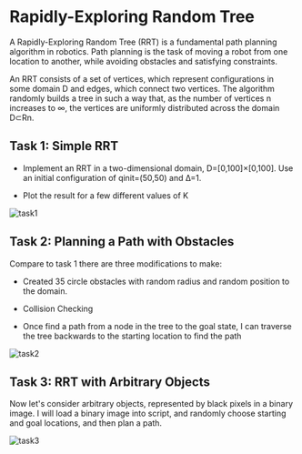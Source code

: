 # Rapidly-Exploring Random Tree
A Rapidly-Exploring Random Tree (RRT) is a fundamental path planning algorithm in robotics. Path planning is the task of moving a robot from one location to another, while avoiding obstacles and satisfying constraints.

An RRT consists of a set of vertices, which represent configurations in some domain D and edges, which connect two vertices. The algorithm randomly builds a tree in such a way that, as the number of vertices n increases to ∞, the vertices are uniformly distributed across the domain D⊂Rn.

## Task 1: Simple RRT
* Implement an RRT in a two-dimensional domain, D=[0,100]×[0,100]. Use an initial configuration of qinit=(50,50) and Δ=1.

* Plot the result for a few different values of K

![task1](https://github.com/JihaiZhao/RRT/assets/99274626/571919e4-bd08-4dcd-8ff6-f97863d304d9)

## Task 2: Planning a Path with Obstacles
Compare to task 1 there are three modifications to make:
* Created 35 circle obstacles with random radius and random position to the domain.

* Collision Checking

* Once find a path from a node in the tree to the goal state, I can traverse the tree backwards to the starting location to find the path

![task2](https://github.com/JihaiZhao/RRT/assets/99274626/c4347e3b-00d2-4c08-85c3-66b11c8d3e89)

## Task 3: RRT with Arbitrary Objects
Now let's consider arbitrary objects, represented by black pixels in a binary image. I will load a binary image into script, and randomly choose starting and goal locations, and then plan a path.

![task3](https://github.com/JihaiZhao/RRT/assets/99274626/f684e4dc-7652-4082-b7bc-e6e18d03948d)
